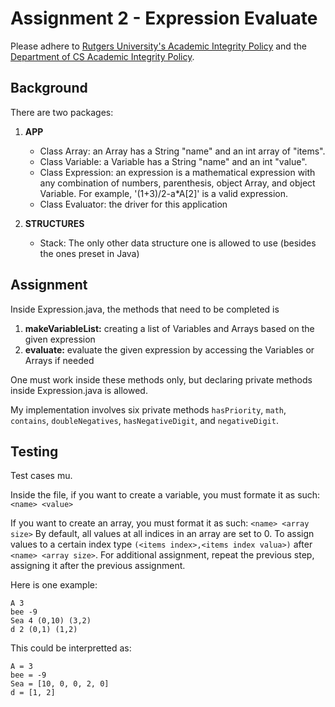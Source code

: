 # Assignment 2 - Expression Evaluate

Please adhere to [Rutgers University's Academic Integrity Policy](http://academicintegrity.rutgers.edu/academic-integrity-policy/) and the [Department of CS Academic Integrity Policy](https://www.cs.rutgers.edu/academic-integrity/programming-assignments).

## Background

There are two packages:
1. **APP**
    - Class Array: an Array has a String "name" and an int array of "items". 
    - Class Variable: a Variable has a String "name" and an int "value". 
    - Class Expression: an expression is a mathematical expression with any combination of numbers, parenthesis, object Array, and object Variable. For example, '(1+3)/2-a*A[2]' is a valid expression.
    - Class Evaluator: the driver for this application

2. **STRUCTURES**
    - Stack: The only other data structure one is allowed to use (besides the ones preset in Java)
  
## Assignment

Inside Expression.java, the methods that need to be completed is

1. **makeVariableList:** creating a list of Variables and Arrays based on the given expression
2. **evaluate:** evaluate the given expression by accessing the Variables or Arrays if needed

One must work inside these methods only, but declaring private methods inside Expression.java is allowed.

My implementation involves six private methods `hasPriority`, `math`, `contains`, `doubleNegatives`, `hasNegativeDigit`, and `negativeDigit`.

## Testing

Test cases mu. 

Inside the file, if you want to create a variable, you must formate it as such:  `<name> <value>`

If you want to create an array, you must format it as such: `<name> <array size>`
By default, all values at all indices in an array are set to 0. 
To assign values to a certain index type `(<items index>,<items index valua>)` after `<name> <array size>`. 
For additional assignment, repeat the previous step, assigning it after the previous assignment.

Here is one example:
```
A 3
bee -9
Sea 4 (0,10) (3,2)
d 2 (0,1) (1,2)
```

This could be interpretted as:
```
A = 3
bee = -9
Sea = [10, 0, 0, 2, 0]
d = [1, 2]
```
